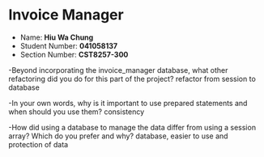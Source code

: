 # Invoice Manager
- Name: **Hiu Wa Chung**
- Student Number: **041058137**
- Section Number: **CST8257-300**

-Beyond incorporating the invoice_manager database, what other refactoring did you do for this part of the project?
refactor from session to database

-In your own words, why is it important to use prepared statements and when should you use them?
consistency

-How did using a database to manage the data differ from using a session array? Which do you prefer and why?
database, easier to use and protection of data